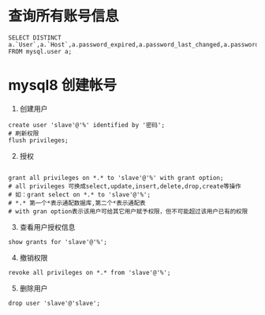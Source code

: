# 查询所有账号信息
```
SELECT DISTINCT a.`User`,a.`Host`,a.password_expired,a.password_last_changed,a.password_lifetime,a.* FROM mysql.user a;
```

# mysql8 创建帐号
1. 创建用户  
```
create user 'slave'@'%' identified by '密码';
# 刷新权限
flush privileges;
```
2. 授权
```

grant all privileges on *.* to 'slave'@'%' with grant option;
# all privileges 可换成select,update,insert,delete,drop,create等操作 
# 如：grant select on *.* to 'slave'@'%';
# *.* 第一个*表示通配数据库,第二个*表示通配表
# with gran option表示该用户可给其它用户赋予权限，但不可能超过该用户已有的权限

```
3. 查看用户授权信息  
```
show grants for 'slave'@'%';
```
4. 撤销权限
```
revoke all privileges on *.* from 'slave'@'%';
```
5. 删除用户  
```
drop user 'slave'@'slave';
```